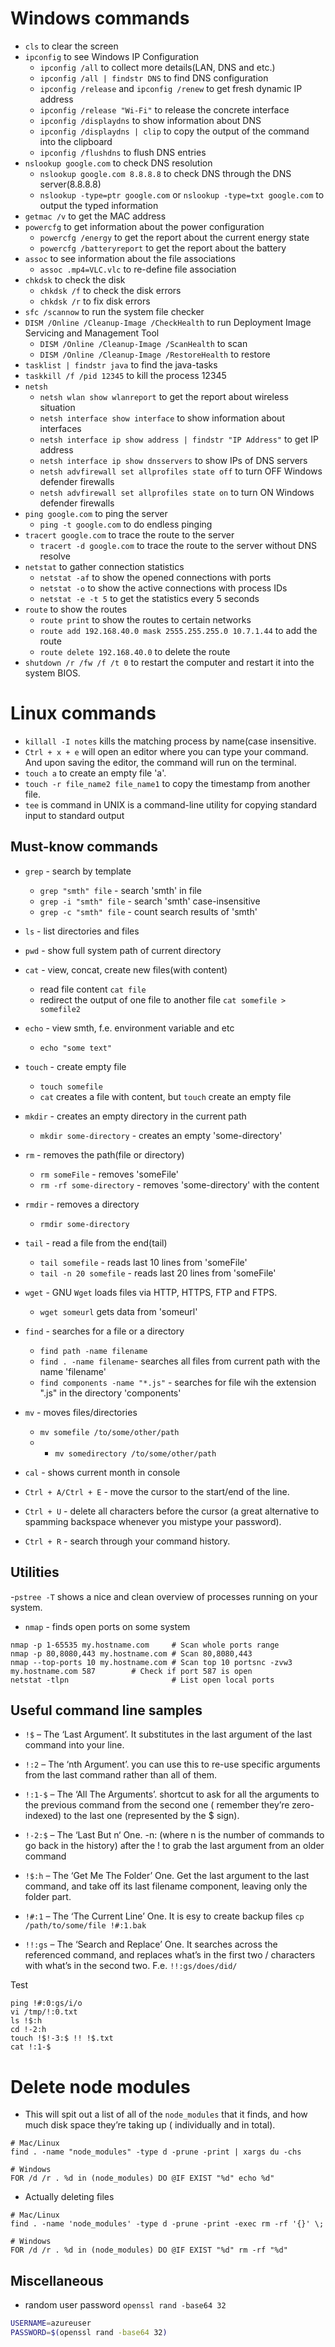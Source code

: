 # Windows commands

* `cls` to clear the screen
* `ipconfig` to see Windows IP Configuration
  * `ipconfig /all` to collect more details(LAN, DNS and etc.)
  * `ipconfig /all | findstr DNS` to find DNS configuration
  * `ipconfig /release` and `ipconfig /renew` to get fresh dynamic IP address
  * `ipconfig /release "Wi-Fi"` to release the concrete interface
  * `ipconfig /displaydns` to show information about DNS
  * `ipconfig /displaydns | clip` to copy the output of the command into the clipboard
  * `ipconfig /flushdns` to flush DNS entries 
* `nslookup google.com` to check DNS resolution
  * `nslookup google.com 8.8.8.8` to check DNS through the DNS server(8.8.8.8)
  * `nslookup -type=ptr google.com` or `nslookup -type=txt google.com` to output the typed information
* `getmac /v` to get the MAC address
* `powercfg` to get information about the power configuration 
  * `powercfg /energy` to get the report about the current energy state
  * `powercfg /batteryreport` to get the report about the battery
* `assoc` to see information about the file associations 
  * `assoc .mp4=VLC.vlc` to re-define file association
* `chkdsk` to check the disk
  * `chkdsk /f` to check the disk errors
  * `chkdsk /r` to fix disk errors
* `sfc /scannow` to run the system file checker 
* `DISM /Online /Cleanup-Image /CheckHealth` to run Deployment Image Servicing and Management Tool
  * `DISM /Online /Cleanup-Image /ScanHealth` to scan 
  * `DISM /Online /Cleanup-Image /RestoreHealth` to restore
* `tasklist | findstr java` to find the java-tasks
* `taskkill /f /pid 12345` to kill the process 12345
* `netsh`
  * `netsh wlan show wlanreport` to get the report about wireless situation
  * `netsh interface show interface` to show information about interfaces
  * `netsh interface ip show address | findstr "IP Address"` to get IP address
  * `netsh interface ip show dnsservers` to show IPs of DNS servers
  * `netsh advfirewall set allprofiles state off` to turn OFF Windows defender firewalls
  * `netsh advfirewall set allprofiles state on` to turn ON Windows defender firewalls
* `ping google.com` to ping the server
  * `ping -t google.com` to do endless pinging
* `tracert google.com` to trace the route to the server
  * `tracert -d google.com` to trace the route to the server without DNS resolve
* `netstat` to gather connection statistics
  * `netstat -af` to show the opened connections with ports
  * `netstat -o` to show the active connections with process IDs
  * `netstat -e -t 5` to get the statistics every 5 seconds
* `route` to show the routes
  * `route print` to show the routes to certain networks
  * `route add 192.168.40.0 mask 2555.255.255.0 10.7.1.44` to add the route
  * `route delete 192.168.40.0` to delete the route
* `shutdown /r /fw /f /t 0` to restart the computer and restart it into the system BIOS.


# Linux commands

* `killall -I notes`  kills the matching process by name(case insensitive.
* `Ctrl + x + e` will open an editor where you can type your command. And upon saving the editor, the command will run
  on the terminal.
* `touch a` to create an empty file 'a'.
* `touch -r file_name2 file_name1`  to copy the timestamp from another file.
* `tee` is command in UNIX is a command-line utility for copying standard input to standard output

## Must-know commands

- `grep` - search by template

    - `grep "smth" file` - search 'smth' in file
    - `grep -i "smth" file` - search 'smth' case-insensitive
    - `grep -c "smth" file` - count search results of 'smth'

- `ls` - list directories and files

- `pwd` - show full system path of current directory

- `cat` - view, concat, create new files(with content)

    - read file content `cat file`
    - redirect the output of one file to another file `cat somefile > somefile2`

- `echo` - view smth, f.e. environment variable and etc

    - `echo "some text"`

- `touch` - create empty file

    - `touch somefile`
    - `cat` creates a file with content, but `touch` create an empty file

- `mkdir` - creates an empty directory in the current path

    - `mkdir some-directory` - creates an empty 'some-directory'

- `rm` - removes the path(file or directory)
    - `rm someFile` - removes 'someFile'
    - `rm -rf some-directory` - removes 'some-directory' with the content

- `rmdir` - removes a directory

    - `rmdir some-directory`

- `tail` - read a file from the end(tail)

    - `tail somefile` - reads last 10 lines from 'someFile'
    - `tail -n 20 somefile` - reads last 20 lines from 'someFile'

- `wget` - GNU `Wget` loads files via HTTP, HTTPS, FTP and FTPS.

    - `wget someurl` gets data from 'someurl'

- `find` - searches for a file or a directory

    - `find path -name filename`
    - `find . -name filename`- searches all files from current path with the name 'filename'
    - `find components -name "*.js"` - searches for file wih the extension ".js" in the directory 'components'

- `mv` - moves files/directories

    - `mv somefile /to/some/other/path`
    -
        - `mv somedirectory /to/some/other/path`

- `cal` - shows current month in console

- `Ctrl + A/Ctrl + E` - move the cursor to the start/end of the line.

- `Ctrl + U` - delete all characters before the cursor (a great alternative to spamming backspace whenever you mistype
  your password).

- `Ctrl + R` - search through your command history.

## Utilities

-`pstree -T` shows a nice and clean overview of processes running on your system.

- `nmap` - finds open ports on some system

```batch
nmap -p 1-65535 my.hostname.com     # Scan whole ports range
nmap -p 80,8080,443 my.hostname.com # Scan 80,8080,443 
nmap --top-ports 10 my.hostname.com # Scan top 10 portsnc -zvw3 my.hostname.com 587        # Check if port 587 is open
netstat -tlpn                       # List open local ports
```

## Useful command line samples

- `!$` – The ‘Last Argument’. It substitutes in the last argument of the last command into your line.

- `!:2` – The ‘nth Argument’. you can use this to re-use specific arguments from the last command rather than all of
  them.

- `!:1-$` – The ‘All The Arguments’. shortcut to ask for all the arguments to the previous command from the second one (
  remember they’re zero-indexed) to the last one (represented by the \$ sign).

- `!-2:$` – The ‘Last But n‘ One. -n: (where n is the number of commands to go back in the history) after the ! to grab
  the last argument from an older command

- `!$:h` – The ‘Get Me The Folder’ One. Get the last argument to the last command, and take off its last filename
  component, leaving only the folder part.

- `!#:1` – The ‘The Current Line’ One. It is esy to create backup files `cp /path/to/some/file !#:1.bak`

- `!!:gs` – The ‘Search and Replace’ One. It searches across the referenced command, and replaces what’s in the first
  two / characters with what’s in the second two. F.e. `!!:gs/does/did/`

Test

```
ping !#:0:gs/i/o
vi /tmp/!:0.txt
ls !$:h
cd !-2:h
touch !$!-3:$ !! !$.txt
cat !:1-$
```

# Delete node modules

* This will spit out a list of all of the `node_modules` that it finds, and how much disk space they’re taking up (
  individually and in total).

```
# Mac/Linux
find . -name "node_modules" -type d -prune -print | xargs du -chs

# Windows
FOR /d /r . %d in (node_modules) DO @IF EXIST "%d" echo %d"
```

* Actually deleting files

```
# Mac/Linux
find . -name 'node_modules' -type d -prune -print -exec rm -rf '{}' \;

# Windows
FOR /d /r . %d in (node_modules) DO @IF EXIST "%d" rm -rf "%d"
```

## Miscellaneous

* random user password `openssl rand -base64 32`

```bash
USERNAME=azureuser
PASSWORD=$(openssl rand -base64 32)
```